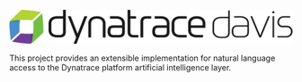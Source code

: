![Alt text](/other/images/dynatrace-davis-logo.png?raw=true "dynatrace davis")

This project provides an extensible implementation for natural language access to the Dynatrace platform artificial intelligence layer.
